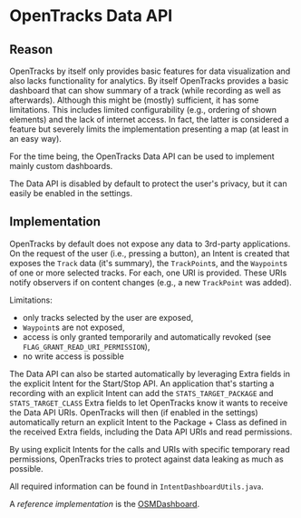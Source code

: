 # OpenTracks Data API

## Reason
OpenTracks by itself only provides basic features for data visualization and also lacks functionality for analytics.
By itself OpenTracks provides a basic dashboard that can show summary of a track (while recording as well as afterwards).
Although this might be (mostly) sufficient, it has some limitations.
This includes limited configurability (e.g., ordering of shown elements) and the lack of internet access.
In fact, the latter is considered a feature but severely limits the implementation presenting a map (at least in an easy way).

For the time being, the OpenTracks Data API can be used to implement mainly custom dashboards.

The Data API is disabled by default to protect the user's privacy, but it can easily be enabled in the settings.

## Implementation
OpenTracks by default does not expose any data to 3rd-party applications.
On the request of the user (i.e., pressing a button), an Intent is created that exposes the `Track` data (it's summary), the `TrackPoint`s, and the `Waypoint`s of one or more selected tracks.
For each, one URI is provided.
These URIs notify observers if on content changes (e.g., a new `TrackPoint` was added).

Limitations:
* only tracks selected by the user are exposed,
* `Waypoint`s are not exposed,
* access is only granted temporarily and automatically revoked (see `FLAG_GRANT_READ_URI_PERMISSION`),
* no write access is possible

The Data API can also be started automatically by leveraging Extra fields in the explicit Intent for the Start/Stop API.
An application that's starting a recording with an explicit Intent can add the `STATS_TARGET_PACKAGE` and `STATS_TARGET_CLASS` Extra fields to let OpenTracks know it wants to receive the Data API URIs.
OpenTracks will then (if enabled in the settings) automatically return an explicit Intent to the Package + Class as defined in the received Extra fields, including the Data API URIs and read permissions.

By using explicit Intents for the calls and URIs with specific temporary read permissions, OpenTracks tries to protect against data leaking as much as possible.

All required information can be found in `IntentDashboardUtils.java`. 

A _reference implementation_ is the [OSMDashboard](https://codeberg.org/OpenTracksApp/OSMDashboard).

